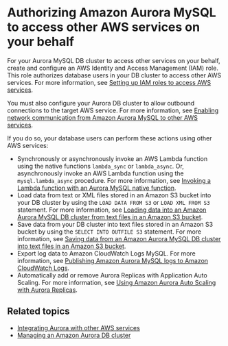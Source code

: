 # Authorizing Amazon Aurora MySQL to access other AWS services on your behalf<a name="AuroraMySQL.Integrating.Authorizing"></a>

For your Aurora MySQL DB cluster to access other services on your behalf, create and configure an AWS Identity and Access Management \(IAM\) role\. This role authorizes database users in your DB cluster to access other AWS services\. For more information, see [Setting up IAM roles to access AWS services](AuroraMySQL.Integrating.Authorizing.IAM.md)\.

You must also configure your Aurora DB cluster to allow outbound connections to the target AWS service\. For more information, see [Enabling network communication from Amazon Aurora MySQL to other AWS services](AuroraMySQL.Integrating.Authorizing.Network.md)\.

If you do so, your database users can perform these actions using other AWS services:
+ Synchronously or asynchronously invoke an AWS Lambda function using the native functions `lambda_sync` or `lambda_async`\. Or, asynchronously invoke an AWS Lambda function using the `mysql.lambda_async` procedure\. For more information, see [Invoking a Lambda function with an Aurora MySQL native function](AuroraMySQL.Integrating.Lambda.md#AuroraMySQL.Integrating.NativeLambda)\.
+ Load data from text or XML files stored in an Amazon S3 bucket into your DB cluster by using the `LOAD DATA FROM S3` or `LOAD XML FROM S3` statement\. For more information, see [Loading data into an Amazon Aurora MySQL DB cluster from text files in an Amazon S3 bucket](AuroraMySQL.Integrating.LoadFromS3.md)\.
+ Save data from your DB cluster into text files stored in an Amazon S3 bucket by using the `SELECT INTO OUTFILE S3` statement\. For more information, see [Saving data from an Amazon Aurora MySQL DB cluster into text files in an Amazon S3 bucket](AuroraMySQL.Integrating.SaveIntoS3.md)\.
+ Export log data to Amazon CloudWatch Logs MySQL\. For more information, see [Publishing Amazon Aurora MySQL logs to Amazon CloudWatch Logs](AuroraMySQL.Integrating.CloudWatch.md)\.
+ Automatically add or remove Aurora Replicas with Application Auto Scaling\. For more information, see [Using Amazon Aurora Auto Scaling with Aurora Replicas](Aurora.Integrating.AutoScaling.md)\.

## Related topics<a name="AuroraMySQL.Integrating.Authorizing.RelatedTopics"></a>
+ [Integrating Aurora with other AWS services](Aurora.Integrating.md)
+ [Managing an Amazon Aurora DB cluster](CHAP_Aurora.md)